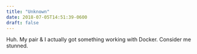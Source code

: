 ```yaml
---
title: "Unknown"
date: 2018-07-05T14:51:39-0600
draft: false
---
```


Huh. My pair & I actually got something working with Docker. Consider me stunned.
